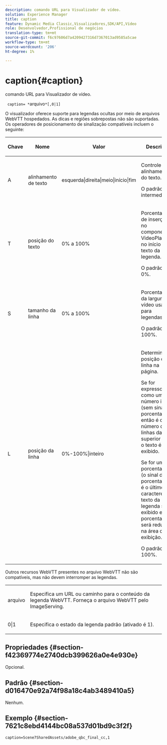 ```yaml
---
description: comando URL para Visualizador de vídeo.
solution: Experience Manager
title: caption
feature: Dynamic Media Classic,Visualizadores,SDK/API,Vídeo
role: Desenvolvedor,Profissional de negócios
translation-type: tm+mt
source-git-commit: f6c97606d7a4209427316d7367013ad9585a5cae
workflow-type: tm+mt
source-wordcount: '206'
ht-degree: 1%

---
```



# caption{#caption}

comando URL para Visualizador de vídeo.

` caption= *`arquivo`*[,0|1]`

O visualizador oferece suporte para legendas ocultas por meio de arquivos WebVTT hospedados. As dicas e regiões sobrepostas não são suportadas. Os operadores de posicionamento de sinalização compatíveis incluem o seguinte:

<table id="table_62D89A06EC9E4E7983D1F26A2C85A621"> 
 <thead> 
  <tr> 
   <th colname="col1" class="entry"> <p>Chave </p> </th> 
   <th colname="col2" class="entry"> <p>Nome </p> </th> 
   <th colname="col3" class="entry"> <p>Valor </p> </th> 
   <th colname="col4" class="entry"> <p>Descrição </p> </th> 
  </tr>
 </thead>
 <tbody> 
  <tr> 
   <td colname="col1"> <p> A </p> </td> 
   <td colname="col2"> <p>alinhamento de texto </p> </td> 
   <td colname="col3"> <p><span class="codeph"> esquerda|direita|meio|início|fim</span> </p> </td> 
   <td colname="col4"> <p> Controle o alinhamento do texto. </p> <p>O padrão é <span class="codeph"> intermediário</span>. </p> </td> 
  </tr> 
  <tr> 
   <td colname="col1"> <p>T </p> </td> 
   <td colname="col2"> <p>posição do texto </p> </td> 
   <td colname="col3"> <p> 0% a 100% </p> </td> 
   <td colname="col4"> <p> Porcentagem de inserção no componente VideoPlayer no início do texto da legenda. </p> <p>O padrão é 0%. </p> </td> 
  </tr> 
  <tr> 
   <td colname="col1"> <p>S </p> </td> 
   <td colname="col2"> <p>tamanho da linha </p> </td> 
   <td colname="col3"> <p> 0% a 100% </p> </td> 
   <td colname="col4"> <p> Porcentagem da largura do vídeo usada para legendas. </p> <p>O padrão é 100%. </p> </td> 
  </tr> 
  <tr> 
   <td colname="col1"> <p>L </p> </td> 
   <td colname="col2"> <p>posição da linha </p> </td> 
   <td colname="col3"> <p> 0%-100%|inteiro </p> </td> 
   <td colname="col4"> <p> Determina a posição da linha na página. </p> <p>Se for expresso como um número inteiro (sem sinal de porcentagem), então é o número de linhas da parte superior onde o texto é exibido. </p> <p>Se for uma porcentagem (o sinal de porcentagem é o último caractere), o texto da legenda será exibido e essa porcentagem será reduzida na área de exibição. </p> <p>O padrão é 100%. </p> </td> 
  </tr> 
 </tbody> 
</table>

Outros recursos WebVTT presentes no arquivo WebVTT não são compatíveis, mas não devem interromper as legendas.

<table id="table_A5BB1C08DA4B425DBD0356C7D3693E75"> 
 <tbody> 
  <tr> 
   <td colname="col1"> <p><span class="codeph"><span class="varname"> arquivo</span></span> </p> </td> 
   <td colname="col2"> <p> Especifica um URL ou caminho para o conteúdo da legenda WebVTT. Forneça o arquivo WebVTT pelo ImageServing. </p> </td> 
  </tr> 
  <tr> 
   <td colname="col1"> <p><span class="codeph"> 0|1</span> </p> </td> 
   <td colname="col2"> <p> Especifica o estado da legenda padrão (ativado é <span class="codeph"> 1</span>). </p> </td> 
  </tr> 
 </tbody> 
</table>

## Propriedades {#section-f42369774e2740dcb399626a0e4e930e}

Opcional.

## Padrão {#section-d016470e92a74f98a18c4ab3489410a5}

Nenhum.

## Exemplo {#section-7621c8ebd4144bc08a537d01bd9c3f2f}

```
caption=Scene7SharedAssets/adobe_qbc_final_cc,1
```


